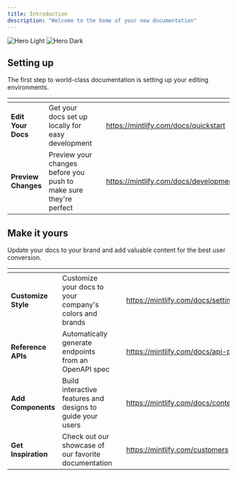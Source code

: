 ```yaml
---
title: Introduction
description: "Welcome to the home of your new documentation"
---
```


<img
  className="block dark:hidden"
  src="/images/hero-light.png"
  alt="Hero Light"
/>
<img
  className="hidden dark:block"
  src="/images/hero-dark.png"
  alt="Hero Dark"
/>

## Setting up

The first step to world-class documentation is setting up your editing environments.

<table data-view="cards"><thead><tr><th></th><th></th><th data-hidden data-card-cover data-type="files"></th><th data-hidden data-card-target data-type="content-ref"></th></tr></thead><tbody><tr><td><strong>Edit Your Docs</strong> </td><td>Get your docs set up locally for easy development</td><td></td><td><a href="https://mintlify.com/docs/quickstart">https://mintlify.com/docs/quickstart</a></td></tr><tr><td><strong>Preview Changes</strong> </td><td>Preview your changes before you push to make sure they're perfect</td><td></td><td><a href="https://mintlify.com/docs/development">https://mintlify.com/docs/development</a></td></tr></tbody></table>

## Make it yours

Update your docs to your brand and add valuable content for the best user conversion.

<table data-view="cards"><thead><tr><th></th><th></th><th data-hidden data-card-cover data-type="files"></th><th data-hidden data-card-target data-type="content-ref"></th></tr></thead><tbody><tr><td><strong>Customize Style</strong> </td><td>Customize your docs to your company's colors and brands</td><td></td><td><a href="https://mintlify.com/docs/settings/global">https://mintlify.com/docs/settings/global</a></td></tr><tr><td><strong>Reference APIs</strong> </td><td>Automatically generate endpoints from an OpenAPI spec</td><td></td><td><a href="https://mintlify.com/docs/api-playground/openapi">https://mintlify.com/docs/api-playground/openapi</a></td></tr><tr><td><strong>Add Components</strong> </td><td>Build interactive features and designs to guide your users</td><td></td><td><a href="https://mintlify.com/docs/content/components/accordions">https://mintlify.com/docs/content/components/accordions</a></td></tr><tr><td><strong>Get Inspiration</strong> </td><td>Check out our showcase of our favorite documentation</td><td></td><td><a href="https://mintlify.com/customers">https://mintlify.com/customers</a></td></tr></tbody></table>